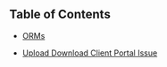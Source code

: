 ## <a name="toc"></a>Table of Contents

- [ORMs](./orm-research/README.md)

- [Upload Download Client Portal Issue](./upload-download/README.md)
